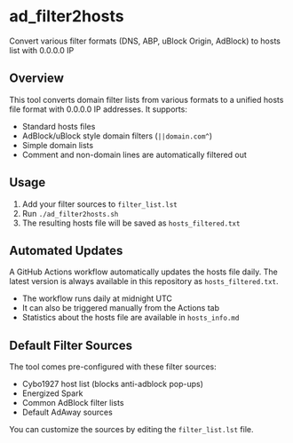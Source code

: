 # ad_filter2hosts

Convert various filter formats (DNS, ABP, uBlock Origin, AdBlock) to hosts list with 0.0.0.0 IP

## Overview

This tool converts domain filter lists from various formats to a unified hosts file format with 0.0.0.0 IP addresses. It supports:

- Standard hosts files
- AdBlock/uBlock style domain filters (`||domain.com^`)
- Simple domain lists
- Comment and non-domain lines are automatically filtered out

## Usage

1. Add your filter sources to `filter_list.lst`
2. Run `./ad_filter2hosts.sh`
3. The resulting hosts file will be saved as `hosts_filtered.txt`

## Automated Updates

A GitHub Actions workflow automatically updates the hosts file daily. The latest version is always available in this repository as `hosts_filtered.txt`.

- The workflow runs daily at midnight UTC
- It can also be triggered manually from the Actions tab
- Statistics about the hosts file are available in `hosts_info.md`

## Default Filter Sources

The tool comes pre-configured with these filter sources:

- Cybo1927 host list (blocks anti-adblock pop-ups)
- Energized Spark
- Common AdBlock filter lists
- Default AdAway sources

You can customize the sources by editing the `filter_list.lst` file.
